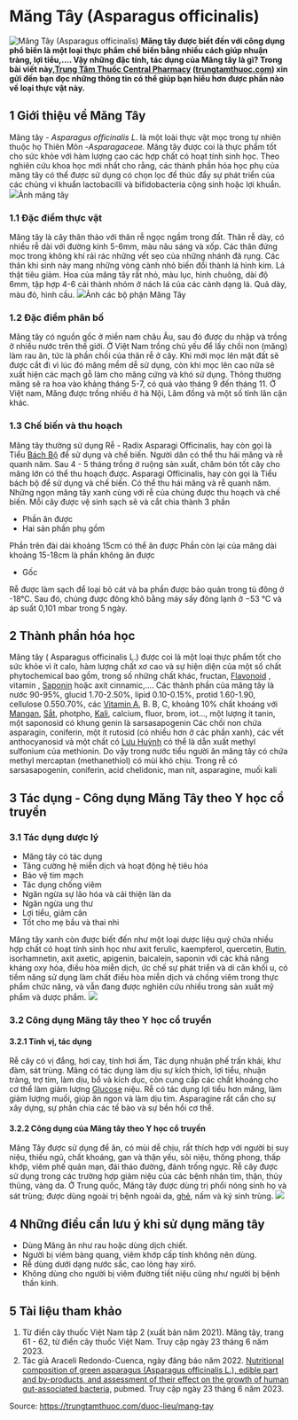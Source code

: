 # Măng Tây (Asparagus officinalis)

![Măng Tây \(Asparagus officinalis\)](https://trungtamthuoc.com/images/others/mang-tay-1-4233.jpg)
**Măng tây được biết đến với công dụng phổ biến là một loại thực phẩm chế biến bằng nhiều cách giúp nhuận tràng, lợi tiểu,.... Vậy những đặc tính, tác dụng của Măng tây là gì? Trong bài viết này,[Trung Tâm Thuốc Central Pharmacy](https://trungtamthuoc.com/ "Trung Tâm Thuốc Central Pharmacy") ([trungtamthuoc.com](https://trungtamthuoc.com/ "trungtamthuoc.com")) xin gửi đến bạn đọc những thông tin có thể giúp bạn hiểu hơn được phần nào về loại thực vật này.**
##  1 Giới thiệu về Măng Tây
Măng tây - _Asparagus officinalis L_. là một loài thực vật mọc trong tự nhiên thuộc họ Thiên Môn -_Asparagaceae._
Măng tây được coi là thực phẩm tốt cho sức khỏe với hàm lượng cao các hợp chất có hoạt tính sinh học. Theo nghiên cứu khoa học mới nhất cho rằng, các thành phần hóa học phụ của măng tây có thể được sử dụng có chọn lọc để thúc đẩy sự phát triển của các chủng vi khuẩn lactobacilli và bifidobacteria cộng sinh hoặc lợi khuẩn. 
![](https://trungtamthuoc.com/images/item/mang-tay-1.jpg)Ảnh măng tây
### 1.1 Đặc điểm thực vật
Măng tây là cây thân thảo với thân rễ ngọc ngầm trong đất. Thân rễ dày, có nhiều rễ dài với đường kính 5-6mm, màu nâu sáng và xốp. Các thân đứng mọc trong không khí rải rác những vết sẹo của những nhánh đã rụng. Các thân khi sinh này mang những vòng cành nhỏ biến đổi thành lá hình kim. Lá thật tiêu giảm. Hoa của măng tây rất nhỏ, màu lục, hình chuông, dài độ 6mm, tập hợp 4-6 cái thành nhóm ở nách lá của các cành dạng lá. Quả dày, màu đỏ, hình cầu.
![](https://trungtamthuoc.com/images/item/mang-tay-2.jpg)Ảnh các bộ phận Măng Tây
### 1.2 Đặc điểm phân bố
Măng tây có nguồn gốc ở miền nam châu Âu, sau đó được du nhập và trồng ở nhiều nước trên thế giới. Ở Việt Nam trồng chủ yếu để lấy chồi non (măng) làm rau ăn, tức là phần chồi của thân rễ ở cây. Khi mới mọc lên mặt đất sẽ được cắt đi vì lúc đó măng mềm dễ sử dụng, còn khi mọc lên cao nữa sẽ xuất hiện các mạch gỗ làm cho măng cứng và khó sử dụng. Thông thường măng sẽ ra hoa vào khảng tháng 5-7, có quả vào tháng 9 đến tháng 11.
Ở Việt nam, Măng được trồng nhiều ở hà Nội, Lâm đồng và một số tỉnh lân cận khác.
### 1.3 Chế biến và thu hoạch
Măng tây thường sử dụng Rễ - Radix Asparagi Officinalis, hay còn gọi là Tiểu [Bách Bộ](https://trungtamthuoc.com/duoc-lieu/bach-bo "Bách Bộ") để sử dụng và chế biến. Người dân có thể thu hái măng và rễ quanh năm.
Sau 4 - 5 tháng trồng ở ruộng sản xuất, chăm bón tốt cây cho măng lớn có thể thu hoạch được.
Asparagi Officinalis, hay còn gọi là Tiểu bách bộ để sử dụng và chế biến. Có thể thu hái măng và rễ quanh năm.
Những ngọn măng tây xanh cùng với rễ của chúng được thu hoạch và chế biến. Mỗi cây được vệ sinh sạch sẽ và cắt chia thành 3 phần
  * Phần ăn được
  * Hai sản phần phụ gồm


Phần trên đài dài khoảng 15cm có thể ăn được
Phần còn lại của măng dài khoảng 15-18cm là phần không ăn được
  * Gốc


Rễ được làm sạch để loại bỏ cát và ba phần được bảo quản trong tủ đông ở -18°C. Sau đó, chúng được đông khô bằng máy sấy đông lạnh ở −53 °C và áp suất 0,101 mbar trong 5 ngày.
##  2 Thành phần hóa học
Măng tây ( Asparagus officinalis L.) được coi là một loại thực phẩm tốt cho sức khỏe vì ít calo, hàm lượng chất xơ cao và sự hiện diện của một số chất phytochemical bao gồm, trong số những chất khác, fructan, [Flavonoid](https://trungtamthuoc.com/hoat-chat/flavonoid "Flavonoid") , vitamin , [Saponin](https://trungtamthuoc.com/hoat-chat/saponin "Saponin") hoặc axit cinnamic,....
Các thành phần của măng tây là nước 90-95%, glucid 1.70-2.50%, lipid 0.10-0.15%, protid 1.60-1.90, cellulose 0.550.70%, các [Vitamin A](https://trungtamthuoc.com/hoat-chat/vitamin-a "Vitamin A"), B. B, C, khoảng 10% chất khoáng với [Mangan](https://trungtamthuoc.com/hoat-chat/mangan "Mangan"), [Sắt](https://trungtamthuoc.com/hoat-chat/sat "Sắt"), photpho, [Kali](https://trungtamthuoc.com/hoat-chat/kali "Kali"), calcium, fluor, brom, iot..., một lượng ít tanin, một saponosid có khung genin là sarsasapogenin 
Các chồi non chứa asparagin, coniferin, một ít rutosid (có nhiều hơn ở các phần xanh), các vết anthocyanosid và một chất có [Lưu Huỳnh](https://trungtamthuoc.com/hoat-chat/luu-huynh "Lưu Huỳnh") có thể là dẫn xuất methyl sulfonium của methionin. Do vậy trong nước tiểu người ăn măng tây có chứa methyl mercaptan (methanethiol) có mùi khó chịu. Trong rễ có sarsasapogenin, coniferin, acid chelidonic, man nít, asparagine, muối kali
##  3 Tác dụng - Công dụng Măng Tây theo Y học cổ truyển
### 3.1 Tác dụng dược lý
  * Măng tây có tác dụng
  * Tăng cường hệ miễn dịch và hoạt động hệ tiêu hóa
  * Bảo vệ tim mạch
  * Tác dụng chống viêm
  * Ngăn ngừa sự lão hóa và cải thiện làn da
  * Ngăn ngừa ung thư
  * Lợi tiểu, giảm cân
  * Tốt cho mẹ bầu và thai nhi


Măng tây xanh còn được biết đến như một loại dược liệu quý chứa nhiều hợp chất có hoạt tính sinh học như axit ferulic, kaempferol, quercetin, [Rutin](https://trungtamthuoc.com/hoat-chat/rutin "Rutin"), isorhamnetin, axit axetic, apigenin, baicalein, saponin với các khả năng kháng oxy hóa, điều hòa miễn dịch, ức chế sự phát triển và di căn khối u, có tiềm năng sử dụng làm chất điều hòa miễn dịch và chống viêm trong thực phẩm chức năng, và vẫn đang được nghiên cứu nhiều trong sản xuất mỹ phẩm và dược phẩm.
![](https://trungtamthuoc.com/images/item/mang-tay-3.jpg)
### 3.2 Công dụng Măng tây theo Y học cổ truyền
#### 3.2.1 Tính vị, tác dụng
Rễ cây có vị đắng, hơi cay, tính hơi ấm, 
Tác dụng nhuận phế trấn khái, khư đàm, sát trùng. 
Măng có tác dụng làm dịu sự kích thích, lợi tiểu, nhuận tràng, trợ tim, làm dịu, bổ và kích dục, còn cung cấp các chất khoáng cho cơ thể làm giảm lượng [Glucose](https://trungtamthuoc.com/hoat-chat/glucose "Glucose") niệu. 
Rễ có tác dụng lợi tiểu hơn măng, làm giảm lượng muối, giúp ăn ngon và làm dịu tim. Asparagine rất cần cho sự xây dựng, sự phân chia các tế bào và sự bền hồi cơ thể.
#### 3.2.2 Công dụng của Măng tây theo Y học cổ truyền
Măng Tây được sử dụng để ăn, có mùi dễ chịu, rất thích hợp với người bị suy niệu, thiếu ngủ, chất khoáng, gan và thận yếu, sỏi niệu, thống phong, thấp khớp, viêm phế quản mạn, đái tháo đường, đánh trống ngực.
Rễ cây được sử dụng trong các trường hợp giảm niệu của các bệnh nhân tim, thận, thủy thũng, vàng da.
Ở Trung quốc, Măng tây được dùng trị phổi nóng sinh họ và sát trùng; được dùng ngoài trị bệnh ngoài da, [ghẻ](https://trungtamthuoc.com/bai-viet/benh-ghe "ghẻ"), nấm và ký sinh trùng.
![](https://trungtamthuoc.com/images/item/mang-tay-4.jpg)
##  4 Những điều cần lưu ý khi sử dụng măng tây
  * Dùng Măng ăn như rau hoặc dùng dịch chiết. 
  * Người bị viêm bàng quang, viêm khớp cấp tính không nên dùng. 
  * Rễ dùng dưới dạng nước sắc, cao lỏng hay xirô. 
  * Không dùng cho người bị viêm đường tiết niệu cũng như người bị bệnh thần kinh.


##  5 Tài liệu tham khảo
  1. Từ điển cây thuốc Việt Nam tập 2 (xuất bản năm 2021). Măng tây, trang 61 - 62, từ điển cây thuốc Việt Nam. Truy cập ngày 23 tháng 6 năm 2023.
  2. Tác giả Araceli Redondo-Cuenca, ngày đăng báo năm 2022. [Nutritional composition of green asparagus (Asparagus officinalis L.), edible part and by-products, and assessment of their effect on the growth of human gut-associated bacteria,](https://www.sciencedirect.com/science/article/pii/S0963996922013424?via%3Dihub#s0010) pubmed. Truy cập ngày 23 tháng 6 năm 2023.




Source: https://trungtamthuoc.com/duoc-lieu/mang-tay